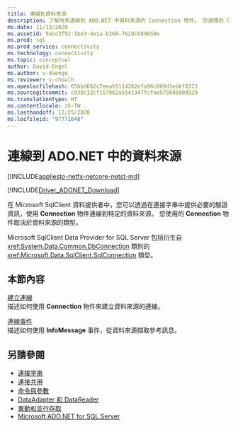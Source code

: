 ```yaml
---
title: 連線到資料來源
description: 了解用來連線到 ADO.NET 中資料來源的 Connection 物件。 您選擇的 Connection 物件取決於資料來源的類型。
ms.date: 11/13/2020
ms.assetid: 9abc3f92-1be3-4e1a-b360-762dc689650e
ms.prod: sql
ms.prod_service: connectivity
ms.technology: connectivity
ms.topic: conceptual
author: David-Engel
ms.author: v-daenge
ms.reviewer: v-chmalh
ms.openlocfilehash: 65bbd662c7eeab5114262efa96c009d1ebbf0323
ms.sourcegitcommit: c938c12cf157962a5541347fcfae57588b90d929
ms.translationtype: HT
ms.contentlocale: zh-TW
ms.lasthandoff: 12/25/2020
ms.locfileid: "97771648"
---
```

# <a name="connecting-to-a-data-source-in-adonet"></a>連線到 ADO.NET 中的資料來源

[!INCLUDE[appliesto-netfx-netcore-netst-md](../../includes/appliesto-netfx-netcore-netst-md.md)]

[!INCLUDE[Driver_ADONET_Download](../../includes/driver_adonet_download.md)]

在 Microsoft SqlClient 資料提供者中，您可以透過在連接字串中提供必要的驗證資訊，使用 **Connection** 物件連線到特定的資料來源。 您使用的 **Connection** 物件取決於資料來源的類型。

Microsoft SqlClient Data Provider for SQL Server 包括衍生自 <xref:System.Data.Common.DbConnection> 類別的 <xref:Microsoft.Data.SqlClient.SqlConnection> 類型。

## <a name="in-this-section"></a>本節內容  

[建立連線](establishing-connection.md)\
描述如何使用 **Connection** 物件來建立資料來源的連線。

[連線事件](connection-events.md)\
描述如何使用 **InfoMessage** 事件，從資料來源擷取參考訊息。

## <a name="see-also"></a>另請參閱

- [連接字串](connection-strings.md)
- [連接共用](connection-pooling.md)
- [命令與參數](commands-parameters.md)
- [DataAdapter 和 DataReader](dataadapters-datareaders.md)
- [異動和並行存取](transactions-and-concurrency.md)
- [Microsoft ADO.NET for SQL Server](microsoft-ado-net-sql-server.md)
